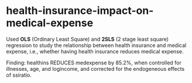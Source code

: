 # health-insurance-impact-on-medical-expense

Used **OLS** (Ordinary Least Square) and **2SLS** (2 stage least square) regression to study the relationship between health insurance and medical expense, i.e., whether having health insurance reduces medical expense.

Finding: healthins REDUCES medexpense by 85.2%, when controlled for illnesses, age, and logincome, and corrected for the endogeneous effects of ssiratio.
